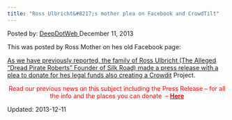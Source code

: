 ```yaml
---
title: "Ross Ulbricht&#8217;s mother plea on Facebook and CrowdTilt"
---
```


<span>Posted by: <a href="/author/admin/" title="">DeepDotWeb </a></span>
<span>December 11, 2013</span>


<p>This was posted by Ross Mother on hes old Facebook page:</p>
<p><a href="/imgs/2013/12/ross-facebook1.png"/>
<p>As we have previously reported, the family of Ross Ulbricht (The Alleged &#8220;Dread Pirate Roberts&#8221; Founder of Silk Road) made a press release with a plea to donate for hes legal funds also creating a <a href="https://www.crowdtilt.com/campaigns/legal-defense-fund-for-ross-ulbricht" target="_blank">Crowdit</a> Project.</p>
<p style="text-align: center;"><span style="color: #ff0000;">Read our previous news on this subject including the Press Release &#8211; for all the info and the places you can donate  &#8211; <a href="/2013/11/21/press-release-family-of-alleged-silk-road-operator-ross-ulbricht-launches-legal-defense-fund/" target="_blank"><span style="color: #ff0000;"><strong>Here</strong></span></a></span></p>
</div>


Updated: 2013-12-11